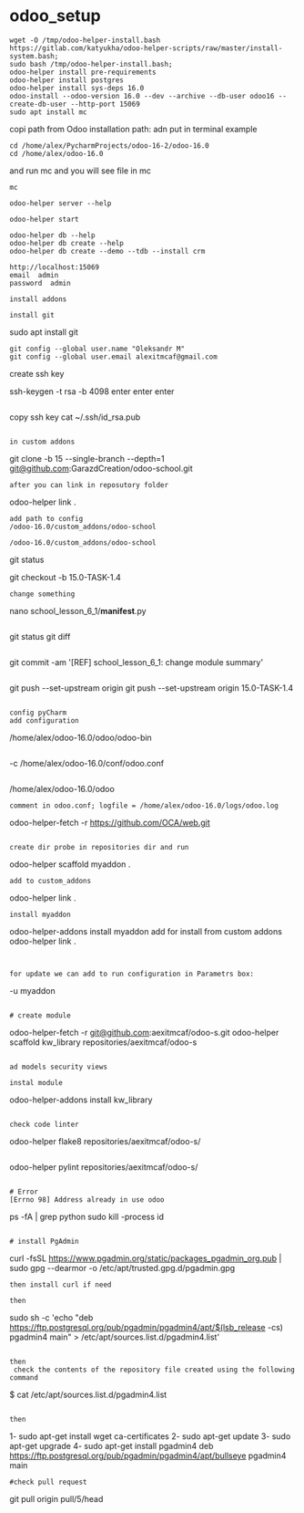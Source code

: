 # odoo_setup
```
wget -O /tmp/odoo-helper-install.bash https://gitlab.com/katyukha/odoo-helper-scripts/raw/master/install-system.bash;
sudo bash /tmp/odoo-helper-install.bash;
odoo-helper install pre-requirements
odoo-helper install postgres
odoo-helper install sys-deps 16.0
odoo-install --odoo-version 16.0 --dev --archive --db-user odoo16 --create-db-user --http-port 15069
sudo apt install mc
```
copi path from
Odoo installation path: 
adn put in terminal
example
```
cd /home/alex/PycharmProjects/odoo-16-2/odoo-16.0
cd /home/alex/odoo-16.0
```
and run mc and you will see file in mc
```
mc
```
```
odoo-helper server --help
```
```
odoo-helper start
```
```
odoo-helper db --help
odoo-helper db create --help
odoo-helper db create --demo --tdb --install crm
```
```
http://localhost:15069
email  admin
password  admin
```

```
install addons 
```
```
install git
```
sudo apt install git
```
git config --global user.name "Oleksandr M"
git config --global user.email alexitmcaf@gmail.com
```

create ssh key

ssh-keygen -t rsa -b 4098
enter enter enter
```
```
copy ssh key
cat ~/.ssh/id_rsa.pub
```

in custom addons
```
git clone -b 15 --single-branch --depth=1 git@github.com:GarazdCreation/odoo-school.git
```
after you can link in reposutory folder 
```
odoo-helper link .
```
add path to config 
/odoo-16.0/custom_addons/odoo-school

/odoo-16.0/custom_addons/odoo-school
```
git status

git checkout -b 15.0-TASK-1.4
```
change something
```
nano school_lesson_6_1/__manifest__.py
```
```
git status
git diff
```
```
git commit -am '[REF] school_lesson_6_1: change module summary'
```
```
git push --set-upstream origin
git push --set-upstream origin 15.0-TASK-1.4
```

config pyCharm
add configuration
```
/home/alex/odoo-16.0/odoo/odoo-bin
```
```
-c /home/alex/odoo-16.0/conf/odoo.conf
```
```
/home/alex/odoo-16.0/odoo
```
comment in odoo.conf; logfile = /home/alex/odoo-16.0/logs/odoo.log
```
odoo-helper-fetch -r https://github.com/OCA/web.git
```

create dir probe in repositories dir and run
```
odoo-helper scaffold myaddon .
```
add to custom_addons
```
odoo-helper link .
```
install myaddon
```
odoo-helper-addons install myaddon
add for install from custom addons
odoo-helper link .
```


for update we can add to run configuration in Parametrs box: 
```
-u myaddon
```

# create module
```
odoo-helper-fetch -r git@github.com:aexitmcaf/odoo-s.git
odoo-helper scaffold kw_library repositories/aexitmcaf/odoo-s
```

ad models security views

instal module
```
odoo-helper-addons install kw_library
```

check code linter
```
odoo-helper flake8 repositories/aexitmcaf/odoo-s/
```
```
odoo-helper pylint repositories/aexitmcaf/odoo-s/
```

# Error
[Errno 98] Address already in use odoo
```
ps -fA | grep python
sudo kill -process id
```

# install PgAdmin
```
curl  -fsSL https://www.pgadmin.org/static/packages_pgadmin_org.pub | sudo gpg --dearmor -o /etc/apt/trusted.gpg.d/pgadmin.gpg
```
then install curl if need

then
```
sudo sh -c 'echo "deb https://ftp.postgresql.org/pub/pgadmin/pgadmin4/apt/$(lsb_release -cs) pgadmin4 main" > /etc/apt/sources.list.d/pgadmin4.list'
```

then
 check the contents of the repository file created using the following command
 ```
$ cat /etc/apt/sources.list.d/pgadmin4.list
```

then
```
1- sudo apt-get install wget ca-certificates
2- sudo apt-get update
3- sudo apt-get upgrade
4- sudo apt-get install pgadmin4
deb https://ftp.postgresql.org/pub/pgadmin/pgadmin4/apt/bullseye pgadmin4 main
```
#check pull request
```
git pull origin pull/5/head
```
